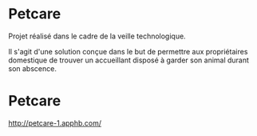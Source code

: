 # Petcare
Projet réalisé dans le cadre de la veille technologique.

Il s'agit d'une solution conçue dans le but de permettre aux propriétaires domestique de trouver un accueillant disposé à garder son animal durant son abscence.


# Petcare
http://petcare-1.apphb.com/
